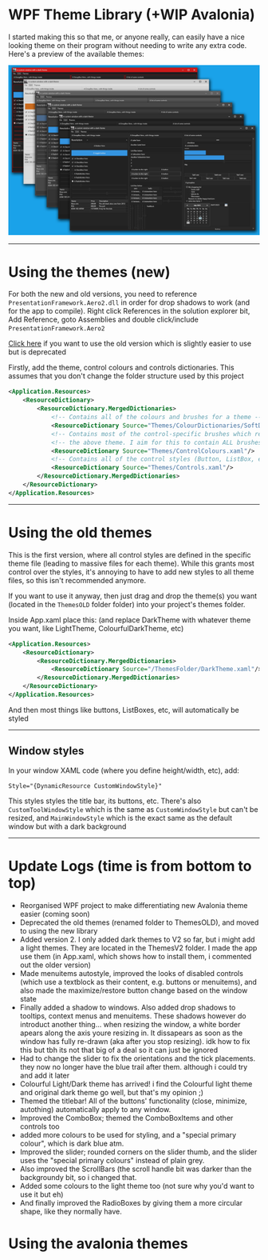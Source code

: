 # WPF Theme Library (+WIP Avalonia)

I started making this so that me, or anyone really, can easily have a nice looking theme on their program without needing to write any extra code.
Here's a preview of the available themes:

![](theme-previews.png)

---

# Using the themes (new)
For both the new and old versions, you need to reference `PresentationFramework.Aero2.dll` in order for drop shadows to work (and for the app to compile). Right click References in the solution explorer bit, Add Reference, goto Assemblies and double click/include `PresentationFramework.Aero2`

[Click here](#using-the-old-themes) if you want to use the old version which is slightly easier to use but is deprecated

Firstly, add the theme, control colours and controls dictionaries. This assumes that you don't change the folder structure used by this project

```xml
<Application.Resources>
    <ResourceDictionary>
        <ResourceDictionary.MergedDictionaries>
            <!-- Contains all of the colours and brushes for a theme -->
            <ResourceDictionary Source="Themes/ColourDictionaries/SoftDark.xaml"/>
            <!-- Contains most of the control-specific brushes which reference -->
            <!-- the above theme. I aim for this to contain ALL brushes, not most  -->
            <ResourceDictionary Source="Themes/ControlColours.xaml"/>
            <!-- Contains all of the control styles (Button, ListBox, etc) -->
            <ResourceDictionary Source="Themes/Controls.xaml"/>
        </ResourceDictionary.MergedDictionaries>
    </ResourceDictionary>
</Application.Resources>
```

---

# Using the old themes

This is the first version, where all control styles are defined in the specific theme file (leading to massive files for each theme). While this grants most control over the styles, it's annoying to have to add new styles to all theme files, so this isn't recommended anymore.

If you want to use it anyway, then just drag and drop the theme(s) you want (located in the `ThemesOLD` folder folder) into your project's themes folder.

Inside App.xaml place this: (and replace DarkTheme with whatever theme you want, like LightTheme, ColourfulDarkTheme, etc)
```xml
<Application.Resources>
    <ResourceDictionary>
        <ResourceDictionary.MergedDictionaries>
            <ResourceDictionary Source="/ThemesFolder/DarkTheme.xaml"/>
        </ResourceDictionary.MergedDictionaries>
    </ResourceDictionary>
</Application.Resources>
```
And then most things like buttons, ListBoxes, etc, will automatically be styled

---

## Window styles
In your window XAML code (where you define height/width, etc), add:
```
Style="{DynamicResource CustomWindowStyle}"
```

This styles styles the title bar, its buttons, etc. There's also `CustomToolWindowStyle` which is the same as `CustomWindowStyle` but can't be resized, and `MainWindowStyle` which is the exact same as the default window but with a dark background

---

# Update Logs (time is from bottom to top)
- Reorganised WPF project to make differentiating new Avalonia theme easier (coming soon)
- Deprecated the old themes (renamed folder to ThemesOLD), and moved to using the new library
- Added version 2. I only added dark themes to V2 so far, but i might add a light themes. They are located in the ThemesV2 folder. I made the app use them (in App.xaml, which shows how to install them, i commented out the older version)
- Made menuitems autostyle, improved the looks of disabled controls (which use a textblock as their content, e.g. buttons or menuitems), and also made the maximize/restore button change based on the window state
- Finally added a shadow to windows. Also added drop shadows to tooltips, context menus and menuitems. These shadows however do introduct another thing... when resizing the window, a white border apears along the axis youre resizing in. It dissapears as soon as the window has fully re-drawn (aka after you stop resizing). idk how to fix this but tbh its not that big of a deal so it can just be ignored
- Had to change the slider to fix the orientations and the tick placements. they now no longer have the blue trail after them. although i could try and add it later
- Colourful Light/Dark theme has arrived! i find the Colourful light theme and original dark theme go well, but that's my opinion ;)
- Themed the titlebar! All of the buttons' functionality (close, minimize, autothing) automatically apply to any window.
- Improved the ComboBox; themed the ComboBoxItems and other controls too
- added more colours to be used for styling, and a "special primary colour", which is dark blue atm.
- Improved the slider; rounded corners on the slider thumb, and the slider uses the "special primary colours" instead of plain grey.
- Also improved the ScrollBars (the scroll handle bit was darker than the backgroundy bit, so i changed that.
- Added some colours to the light theme too (not sure why you'd want to use it but eh)
- And finally improved the RadioBoxes by giving them a more circular shape, like they normally have.



# Using the avalonia themes
